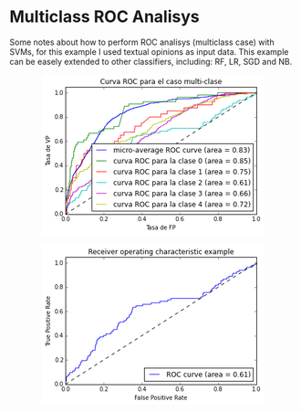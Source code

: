 # Multiclass ROC Analisys

Some notes about how to perform ROC analisys (multiclass case) with SVMs, for this example I used textual opinions as input data. This example can be easely extended to other classifiers, including: RF, LR, SGD and NB.


<p align="center">
  <img src="https://raw.githubusercontent.com/alonsopg/roc_analysis_with_sklearn/master/ROC%20analysis%20with%20Support%20Vectors%20Machines_files/ROC%20analysis%20with%20Support%20Vectors%20Machines_10_0.png?raw=true" alt="ROC_1"/></p>
  
  

<p align="center">
  <img src="https://raw.githubusercontent.com/alonsopg/roc_analysis_with_sklearn/master/ROC%20analysis%20with%20Support%20Vectors%20Machines_files/ROC%20analysis%20with%20Support%20Vectors%20Machines_9_0.png?raw=true" alt="ROC_2"/></p>